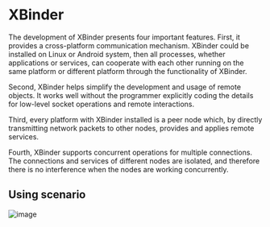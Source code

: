 # XBinder 

The development of XBinder presents four important features. 
First, it provides a cross-platform communication mechanism. XBinder could be installed on Linux or Android system, then all processes, whether applications or services, 
can cooperate with each other running on the same platform or different platform through the functionality of XBinder. 

Second, XBinder helps simplify the development and usage of remote objects. It works well without the programmer explicitly coding the details for low-level socket operations and remote interactions. 

Third, every platform with XBinder installed is a peer node which, by directly transmitting network packets to other nodes, provides and applies remote services. 

Fourth, XBinder supports concurrent operations for multiple connections. The connections and services of different nodes are isolated, and therefore there is no interference when the nodes are working concurrently.

## Using scenario
![image](https://www.dropbox.com/s/6o4v4pyo3whuw48/XBinder.jpg?dl=0)

